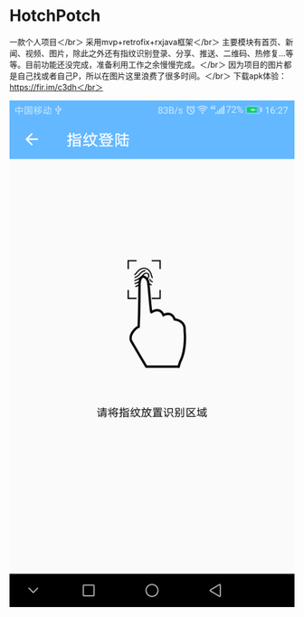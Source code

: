 # HotchPotch
一款个人项目＜/br＞
采用mvp+retrofix+rxjava框架＜/br＞
主要模块有首页、新闻、视频、图片，除此之外还有指纹识别登录、分享、推送、二维码、热修复...等等。目前功能还没完成，准备利用工作之余慢慢完成。＜/br＞
因为项目的图片都是自己找或者自己P，所以在图片这里浪费了很多时间。＜/br＞
下载apk体验：https://fir.im/c3dh＜/br＞

![screenshots](https://raw.githubusercontent.com/TenzLiu/HotchPotch/master/screenshots/finger_print_login.png)


